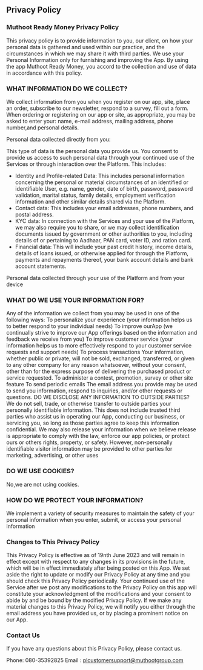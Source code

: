 
Privacy Policy  
----------------

### Muthoot Ready Money Privacy Policy
This privacy policy is to provide information to you, our client, on how your personal data is gathered and used within our practice, and the circumstances in which we may share it with third parties.
We use your Personal Information only for furnishing and improving the App. By using the app Muthoot Ready Money, you accord to the collection and use of data in accordance with this policy.
### WHAT INFORMATION DO WE COLLECT?
We collect information from you when you register on our app, site, place an order, subscribe to our newsletter, respond to a survey, fill out a form. When ordering or registering on our app or site, as appropriate, you may be asked to enter your: name, e-mail address, mailing address, phone number,and personal details.

Personal data collected directly from you:

This type of data is the personal data you provide us. You consent to provide us access to such personal data through your continued use of the Services or through interaction over the Platform. This includes:
 
* Identity and Profile-related Data: This includes personal information concerning the personal or material circumstances of an identified or identifiable User, e.g. name,  gender, date of birth, password, password validation, marital status, family details, employment verification information and other similar details shared via the Platform.
* Contact data: This includes your email addresses, phone numbers, and postal address.
* KYC data: In connection with the Services and your use of the Platform, we may also require you to share, or we may collect identification documents issued by government or other authorities to you, including details of or pertaining to Aadhaar, PAN card, voter ID, and ration card.
* Financial data: This will include your past credit history, income details, details of loans issued, or otherwise applied for through the Platform, payments and repayments thereof, your bank account details and bank account statements.
 
Personal data collected through your use of the Platform and from your device

### WHAT DO WE USE YOUR INFORMATION FOR?
Any of the information we collect from you may be used in one of the following ways:
To personalize your experience
(your information helps us to better respond to your individual needs)
To improve ourApp
(we continually strive to improve our App offerings based on the information and feedback we receive from you)
To improve customer service
(your information helps us to more effectively respond to your customer service requests and support needs)
To process transactions Your information, whether public or private, will not be sold, exchanged, transferred, or given to any other company for any reason whatsoever, without your consent, other than for the express purpose of delivering the purchased product or service requested.
To administer a contest, promotion, survey or other site feature
To send periodic emails
The email address you provide may be used to send you information, respond to inquiries, and/or other requests or questions.
DO WE DISCLOSE ANY INFORMATION TO OUTSIDE PARTIES?
We do not sell, trade, or otherwise transfer to outside parties your personally identifiable information. This does not include trusted third parties who assist us in operating our App, conducting our business, or servicing you, so long as those parties agree to keep this information confidential. We may also release your information when we believe release is appropriate to comply with the law, enforce our app policies, or protect ours or others rights, property, or safety. However, non-personally identifiable visitor information may be provided to other parties for marketing, advertising, or other uses
### DO WE USE COOKIES?
No,we are not using cookies.
### HOW DO WE PROTECT YOUR INFORMATION?
We implement a variety of security measures to maintain the safety of your personal information when you enter, submit, or access your personal information
### Changes to This Privacy Policy
This Privacy Policy is effective as of 19nth June 2023 and will remain in effect except with respect to any changes in its provisions in the future, which will be in effect immediately after being posted on this App.
We set aside the right to update or modify our Privacy Policy at any time and you should check this Privacy Policy periodically. Your continued use of the Service after we post any modifications to the Privacy Policy on this app will constitute your acknowledgment of the modifications and your consent to abide by and be bound by the modified Privacy Policy.
If we make any material changes to this Privacy Policy, we will notify you either through the email address you have provided us, or by placing a prominent notice on our App.
### Contact Us
If you have any questions about this Privacy Policy, please contact us.

Phone: 080-35392825
Email : plcustomersupport@muthootgroup.com
